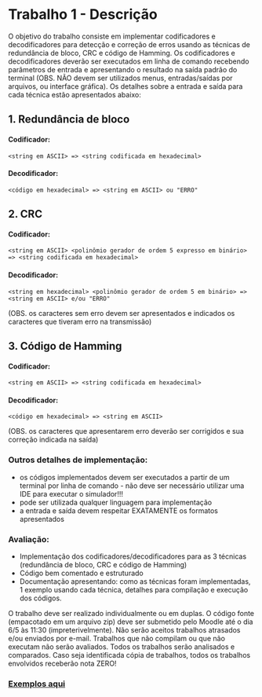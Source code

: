 # Trabalho 1 - Descrição
O objetivo do trabalho consiste em implementar codificadores e decodificadores para detecção e correção de erros usando as técnicas de redundância de bloco, CRC e código de Hamming. Os codificadores e decodificadores deverão ser executados em linha de comando recebendo parâmetros de entrada e apresentando o resultado na saída padrão do terminal (OBS. NÃO devem ser utilizados menus, entradas/saídas por arquivos, ou interface gráfica). Os detalhes sobre a entrada e saída para cada técnica estão apresentados abaixo:
## 1. Redundância de bloco
  #### Codificador: 
    <string em ASCII> => <string codificada em hexadecimal>

  #### Decodificador: 
    <código em hexadecimal> => <string em ASCII> ou "ERRO"

## 2. CRC

  #### Codificador: 
    <string em ASCII> <polinômio gerador de ordem 5 expresso em binário> => <string codificada em hexadecimal>
  #### Decodificador: 
    <string em hexadecimal> <polinômio gerador de ordem 5 em binário> => <string em ASCII> e/ou "ERRO" 
  (OBS. os caracteres sem erro devem ser apresentados e indicados os caracteres que tiveram erro na transmissão)

## 3. Código de Hamming
 
  #### Codificador: 
    <string em ASCII> => <string codificada em hexadecimal>
  #### Decodificador: 
    <código em hexadecimal> => <string em ASCII> 
  (OBS. os caracteres que apresentarem erro deverão ser corrigidos e sua correção indicada na saída)

### Outros detalhes de implementação:

- os códigos implementados devem ser executados a partir de um terminal por linha de comando - não deve ser necessário utilizar uma IDE para executar o simulador!!!
- pode ser utilizada qualquer linguagem para implementação
- a entrada e saída devem respeitar EXATAMENTE os formatos apresentados

### Avaliação:
* Implementação dos codificadores/decodificadores para as 3 técnicas (redundância de bloco, CRC e código de Hamming)
* Código bem comentado e estruturado
* Documentação apresentando: como as técnicas foram implementadas, 1 exemplo usando cada técnica, detalhes para compilação e execução dos códigos.

O trabalho deve ser realizado individualmente ou em duplas. O código fonte (empacotado em um arquivo zip) deve ser submetido pelo Moodle até o dia 6/5 às 11:30 (impreterivelmente). Não serão aceitos trabalhos atrasados e/ou enviados por e-mail. Trabalhos que não compilam ou que não executam não serão avaliados. Todos os trabalhos serão analisados e comparados. Caso seja identificada cópia de trabalhos, todos os trabalhos envolvidos receberão nota ZERO!

### [Exemplos aqui](exemplos.md)
